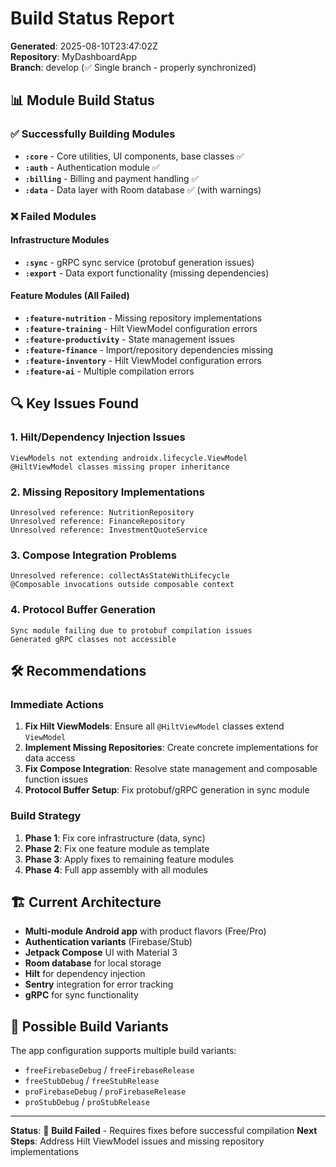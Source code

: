 # Build Status Report

**Generated**: 2025-08-10T23:47:02Z  
**Repository**: MyDashboardApp  
**Branch**: develop (✅ Single branch - properly synchronized)

## 📊 Module Build Status

### ✅ Successfully Building Modules
- **`:core`** - Core utilities, UI components, base classes ✅
- **`:auth`** - Authentication module ✅  
- **`:billing`** - Billing and payment handling ✅
- **`:data`** - Data layer with Room database ✅ (with warnings)

### ❌ Failed Modules

#### Infrastructure Modules
- **`:sync`** - gRPC sync service (protobuf generation issues)
- **`:export`** - Data export functionality (missing dependencies)

#### Feature Modules (All Failed)
- **`:feature-nutrition`** - Missing repository implementations
- **`:feature-training`** - Hilt ViewModel configuration errors
- **`:feature-productivity`** - State management issues
- **`:feature-finance`** - Import/repository dependencies missing
- **`:feature-inventory`** - Hilt ViewModel configuration errors  
- **`:feature-ai`** - Multiple compilation errors

## 🔍 Key Issues Found

### 1. Hilt/Dependency Injection Issues
```
ViewModels not extending androidx.lifecycle.ViewModel
@HiltViewModel classes missing proper inheritance
```

### 2. Missing Repository Implementations
```
Unresolved reference: NutritionRepository
Unresolved reference: FinanceRepository
Unresolved reference: InvestmentQuoteService
```

### 3. Compose Integration Problems
```
Unresolved reference: collectAsStateWithLifecycle
@Composable invocations outside composable context
```

### 4. Protocol Buffer Generation
```
Sync module failing due to protobuf compilation issues
Generated gRPC classes not accessible
```

## 🛠 Recommendations

### Immediate Actions
1. **Fix Hilt ViewModels**: Ensure all `@HiltViewModel` classes extend `ViewModel`
2. **Implement Missing Repositories**: Create concrete implementations for data access
3. **Fix Compose Integration**: Resolve state management and composable function issues
4. **Protocol Buffer Setup**: Fix protobuf/gRPC generation in sync module

### Build Strategy
1. **Phase 1**: Fix core infrastructure (data, sync)
2. **Phase 2**: Fix one feature module as template
3. **Phase 3**: Apply fixes to remaining feature modules
4. **Phase 4**: Full app assembly with all modules

## 🏗 Current Architecture

- **Multi-module Android app** with product flavors (Free/Pro)
- **Authentication variants** (Firebase/Stub)
- **Jetpack Compose** UI with Material 3
- **Room database** for local storage
- **Hilt** for dependency injection
- **Sentry** integration for error tracking
- **gRPC** for sync functionality

## 📱 Possible Build Variants

The app configuration supports multiple build variants:
- `freeFirebaseDebug` / `freeFirebaseRelease`
- `freeStubDebug` / `freeStubRelease`
- `proFirebaseDebug` / `proFirebaseRelease`
- `proStubDebug` / `proStubRelease`

---

**Status**: 🔴 **Build Failed** - Requires fixes before successful compilation
**Next Steps**: Address Hilt ViewModel issues and missing repository implementations
